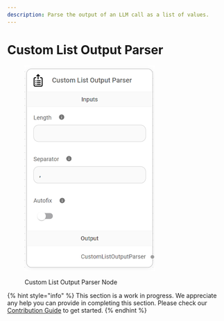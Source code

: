 ```yaml
---
description: Parse the output of an LLM call as a list of values.
---
```


# Custom List Output Parser

<figure><img src="../../../.gitbook/assets/image (126).png" alt="" width="301"><figcaption><p>Custom List Output Parser Node</p></figcaption></figure>

{% hint style="info" %}
This section is a work in progress. We appreciate any help you can provide in completing this section. Please check our [Contribution Guide](../../../contributing/) to get started.
{% endhint %}
